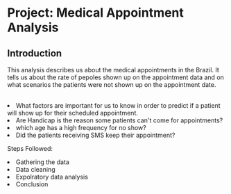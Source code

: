 # Project: Medical Appointment Analysis 

<a id='intro'></a>
## Introduction

This analysis describes us about the medical appointments in the Brazil. It tells us about the rate of pepoles shown up on the appointment data and on what scenarios the patients were not shown up on the appointment date.
<br></br>

<p>

<li>What factors are important for us to know in order to predict if a patient will show up for their scheduled appointment.
<li>Are Handicap is the reason some patients can't come for appointments?
<li>which age has a high frequency for no show?
<li>Did the patients receiving SMS keep their appointment?
  
Steps Followed:
<P>

<li>Gathering the data
<li>Data cleaning
<li>Expolratory data analysis
<li>Conclusion
